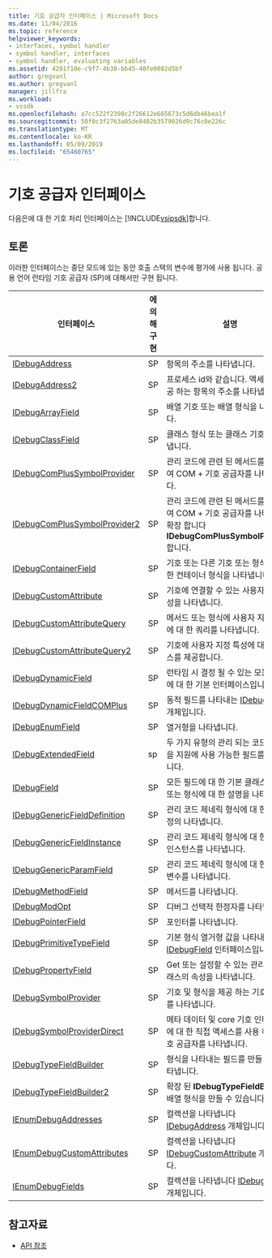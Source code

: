 ```yaml
---
title: 기호 공급자 인터페이스 | Microsoft Docs
ms.date: 11/04/2016
ms.topic: reference
helpviewer_keywords:
- interfaces, symbol handler
- symbol handler, interfaces
- symbol handler, evaluating variables
ms.assetid: 4201f10e-c9f7-4b38-bb45-40fe0082d5bf
author: gregvanl
ms.author: gregvanl
manager: jillfra
ms.workload:
- vssdk
ms.openlocfilehash: a7cc522f2398c2f26612e665673c5d6db46bea1f
ms.sourcegitcommit: 50f0c3f2763a05de8482b3579026d9c76c0e226c
ms.translationtype: MT
ms.contentlocale: ko-KR
ms.lasthandoff: 05/09/2019
ms.locfileid: "65460765"
---
```

# <a name="symbol-provider-interfaces"></a>기호 공급자 인터페이스
다음은에 대 한 기호 처리 인터페이스는 [!INCLUDE[vsipsdk](../../../extensibility/includes/vsipsdk_md.md)]합니다.

## <a name="discussion"></a>토론
 이러한 인터페이스는 중단 모드에 있는 동안 호출 스택의 변수에 평가에 사용 됩니다. 공용 언어 런타임 기호 공급자 (SP)에 대해서만 구현 됩니다.

|인터페이스|에 의해 구현|설명|
|---------------|--------------------|-----------------|
|[IDebugAddress](../../../extensibility/debugger/reference/idebugaddress.md)|SP|항목의 주소를 나타냅니다.|
|[IDebugAddress2](../../../extensibility/debugger/reference/idebugaddress2.md)|SP|프로세스 id와 같습니다. 액세스를 제공 하는 항목의 주소를 나타냅니다.|
|[IDebugArrayField](../../../extensibility/debugger/reference/idebugarrayfield.md)|SP|배열 기호 또는 배열 형식을 나타냅니다.|
|[IDebugClassField](../../../extensibility/debugger/reference/idebugclassfield.md)|SP|클래스 형식 또는 클래스 기호를 나타냅니다.|
|[IDebugComPlusSymbolProvider](../../../extensibility/debugger/reference/idebugcomplussymbolprovider.md)|SP|관리 코드에 관련 된 메서드를 사용 하 여 COM + 기호 공급자를 나타냅니다.|
|[IDebugComPlusSymbolProvider2](../../../extensibility/debugger/reference/idebugcomplussymbolprovider2.md)|SP|관리 코드에 관련 된 메서드를 사용 하 여 COM + 기호 공급자를 나타내며 확장 합니다 **IDebugComPlusSymbolProvider**합니다.|
|[IDebugContainerField](../../../extensibility/debugger/reference/idebugcontainerfield.md)|SP|기호 또는 다른 기호 또는 형식에 대 한 컨테이너 형식을 나타냅니다.|
|[IDebugCustomAttribute](../../../extensibility/debugger/reference/idebugcustomattribute.md)|SP|기호에 연결할 수 있는 사용자 지정 특성을 나타냅니다.|
|[IDebugCustomAttributeQuery](../../../extensibility/debugger/reference/idebugcustomattributequery.md)|SP|메서드 또는 형식에 사용자 지정 특성에 대 한 쿼리를 나타냅니다.|
|[IDebugCustomAttributeQuery2](../../../extensibility/debugger/reference/idebugcustomattributequery2.md)|SP|기호에 사용자 지정 특성에 대 한 액세스를 제공합니다.|
|[IDebugDynamicField](../../../extensibility/debugger/reference/idebugdynamicfield.md)|SP|런타임 시 결정 될 수 있는 모든 형식에 대 한 기본 인터페이스입니다.|
|[IDebugDynamicFieldCOMPlus](../../../extensibility/debugger/reference/idebugdynamicfieldcomplus.md)|SP|동적 필드를 나타내는 [IDebugBinder](../../../extensibility/debugger/reference/idebugbinder.md) 개체입니다.|
|[IDebugEnumField](../../../extensibility/debugger/reference/idebugenumfield.md)|SP|열거형을 나타냅니다.|
|[IDebugExtendedField](../../../extensibility/debugger/reference/idebugextendedfield.md)|sp|두 가지 유형의 관리 되는 코드 제네릭을 지원에 사용 가능한 필드를 확장 합니다.|
|[IDebugField](../../../extensibility/debugger/reference/idebugfield.md)|SP|모든 필드에 대 한 기본 클래스 기호 또는 형식에 대 한 설명을 나타냅니다.|
|[IDebugGenericFieldDefinition](../../../extensibility/debugger/reference/idebuggenericfielddefinition.md)|SP|관리 코드 제네릭 형식에 대 한 필드의 정의 나타냅니다.|
|[IDebugGenericFieldInstance](../../../extensibility/debugger/reference/idebuggenericfieldinstance.md)|SP|관리 코드 제네릭 형식에 대 한 필드의 인스턴스를 나타냅니다.|
|[IDebugGenericParamField](../../../extensibility/debugger/reference/idebuggenericparamfield.md)|SP|관리 코드 제네릭 형식에 대 한 매개 변수를 나타냅니다.|
|[IDebugMethodField](../../../extensibility/debugger/reference/idebugmethodfield.md)|SP|메서드를 나타냅니다.|
|[IDebugModOpt](../../../extensibility/debugger/reference/idebugmodopt.md)|SP|디버그 선택적 한정자를 나타냅니다.|
|[IDebugPointerField](../../../extensibility/debugger/reference/idebugpointerfield.md)|SP|포인터를 나타냅니다.|
|[IDebugPrimitiveTypeField](../../../extensibility/debugger/reference/idebugprimitivetypefield.md)|SP|기본 형식 열거형 값을 나타내는 [IDebugField](../../../extensibility/debugger/reference/idebugfield.md) 인터페이스입니다.|
|[IDebugPropertyField](../../../extensibility/debugger/reference/idebugpropertyfield.md)|SP|Get 또는 설정할 수 있는 관리 코드 클래스의 속성을 나타냅니다.|
|[IDebugSymbolProvider](../../../extensibility/debugger/reference/idebugsymbolprovider.md)|SP|기호 및 형식을 제공 하는 기호 공급자를 나타냅니다.|
|[IDebugSymbolProviderDirect](../../../extensibility/debugger/reference/idebugsymbolproviderdirect.md)|SP|메타 데이터 및 core 기호 인터페이스에 대 한 직접 액세스를 사용 하 여 기호 공급자를 나타냅니다.|
|[IDebugTypeFieldBuilder](../../../extensibility/debugger/reference/idebugtypefieldbuilder.md)|SP|형식을 나타내는 필드를 만들 수를 나타냅니다.|
|[IDebugTypeFieldBuilder2](../../../extensibility/debugger/reference/idebugtypefieldbuilder2.md)|SP|확장 된 **IDebugTypeFieldBuilder** 배열 형식을 만들 수 있습니다.|
|[IEnumDebugAddresses](../../../extensibility/debugger/reference/ienumdebugaddresses.md)|SP|컬렉션을 나타냅니다 [IDebugAddress](../../../extensibility/debugger/reference/idebugaddress.md) 개체입니다.|
|[IEnumDebugCustomAttributes](../../../extensibility/debugger/reference/ienumdebugcustomattributes.md)|SP|컬렉션을 나타냅니다 [IDebugCustomAttribute](../../../extensibility/debugger/reference/idebugcustomattribute.md) 개체입니다.|
|[IEnumDebugFields](../../../extensibility/debugger/reference/ienumdebugfields.md)|SP|컬렉션을 나타냅니다 [IDebugField](../../../extensibility/debugger/reference/idebugfield.md) 개체입니다.|

## <a name="see-also"></a>참고자료
- [API 참조](../../../extensibility/debugger/reference/api-reference-visual-studio-debugging.md)
